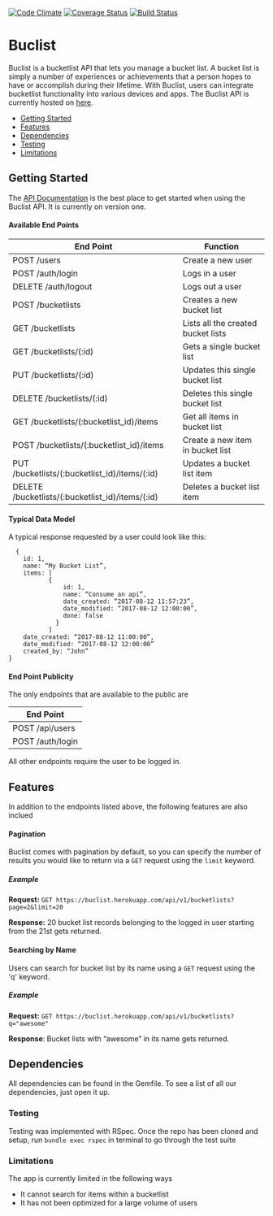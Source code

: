 [![Code Climate](https://codeclimate.com/github/andela-morekoya/buclist/badges/gpa.svg)](https://codeclimate.com/github/andela-morekoya/buclist)
[![Coverage Status](https://coveralls.io/repos/github/andela-morekoya/buclist/badge.svg?branch=develop)](https://coveralls.io/github/andela-morekoya/buclist?branch=develop)
[![Build Status](https://travis-ci.org/andela-morekoya/buclist.svg?branch=master)](https://travis-ci.org/andela-morekoya/buclist)

# Buclist

Buclist is a bucketlist API that lets you manage a bucket list.
A bucket list is simply a number of experiences or achievements that a person hopes to have or accomplish during their lifetime. With Buclist, users can integrate bucketlist functionality into various devices and apps. The Buclist API is currently hosted on <a href="https://buclist.herokuapp.com">here</a>.

* [Getting Started](#getting-started)
* [Features](#features)
* [Dependencies](#dependencies)
* [Testing](#testing)
* [Limitations](#limitations)


## Getting Started

The <a href="https://buclist.herokuapp.com">API Documentation</a> is the best place to get started when using the Buclist API. It is currently on version one.

#### Available End Points
|         End Point                               |Function           |
|-------------------------------------------------|-------------------|
|POST /users                                      |Create a new user       |
|POST /auth/login                                 |Logs in a user          |
|DELETE /auth/logout                              |Logs out a user         |
|POST /bucketlists                                |Creates a new bucket list   |
|GET /bucketlists                                 |Lists all the created bucket lists|
|GET /bucketlists/(:id)                           |Gets a single bucket list|
|PUT /bucketlists/(:id)                           |Updates this single bucket list|
|DELETE /bucketlists/(:id)                        |Deletes this single bucket list|
|GET /bucketlists/(:bucketlist_id)/items          |Get all items in bucket list|
|POST /bucketlists/(:bucketlist_id)/items         |Create a new item in bucket list|
|PUT /bucketlists/(:bucketlist_id)/items/(:id)    |Updates a bucket list item |
|DELETE /bucketlists/(:bucketlist_id)/items/(:id) |Deletes a bucket list item|


#### Typical Data Model

A typical response requested by a user could look like this:
````
  {
    id: 1,
    name: “My Bucket List”,
    items: [
           {
               id: 1,
               name: “Consume an api”,
               date_created: “2017-08-12 11:57:23”,
               date_modified: “2017-08-12 12:00:00”,
               done: false
             }
           ]
    date_created: “2017-08-12 11:00:00”,
    date_modified: “2017-08-12 12:00:00”
    created_by: “John”
}
````

#### End Point Publicity
The only endpoints that are available to the public are

|   End Point    |
|----------------|
|POST /api/users |
|POST /auth/login|
All other endpoints require the user to be logged in.

## Features
In addition to the endpoints listed above, the following features are also inclued

#### Pagination
Buclist comes with pagination by default, so you can specify the number of results you would like to return via a `GET` request  using the `limit` keyword.

##### Example
**Request:** ````GET https://buclist.herokuapp.com/api/v1/bucketlists?page=2&limit=20````

**Response:** 20 bucket list records belonging to the logged in user starting from the 21st gets returned.

#### Searching by Name

  Users can search for bucket list by its name using a `GET` request using the 'q' keyword.

##### Example

**Request:** ````GET https://buclist.herokuapp.com/api/v1/bucketlists?q="awesome" ````

**Response**: Bucket lists with “awesome” in its name gets returned.


## Dependencies

All dependencies can be found in the Gemfile. To see a list of all our dependencies, just open it up.

### Testing
Testing was implemented with RSpec. Once the repo has been cloned and setup, run `bundle exec rspec` in terminal to go through the test suite

### Limitations
The app is currently limited in the following ways
 - It cannot search for items within a bucketlist
 - It has not been optimized for a large volume of users
